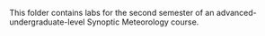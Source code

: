 This folder contains labs for the second semester of an advanced-undergraduate-level Synoptic Meteorology course.
